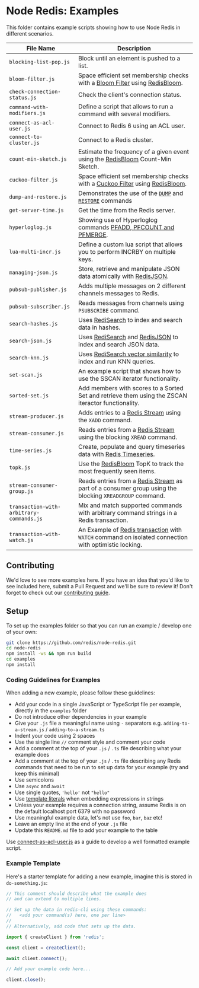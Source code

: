# Node Redis: Examples

This folder contains example scripts showing how to use Node Redis in different scenarios.

| File Name                                | Description                                                                                                                                          |
|------------------------------------------|------------------------------------------------------------------------------------------------------------------------------------------------------|
| `blocking-list-pop.js`                   | Block until an element is pushed to a list.                                                                                                          |
| `bloom-filter.js`                        | Space efficient set membership checks with a [Bloom Filter](https://en.wikipedia.org/wiki/Bloom_filter) using [RedisBloom](https://redisbloom.io).   |
| `check-connection-status.js`             | Check the client's connection status.                                                                                                                |
| `command-with-modifiers.js`              | Define a script that allows to run a command with several modifiers.                                                                                 |
| `connect-as-acl-user.js`                 | Connect to Redis 6 using an ACL user.                                                                                                                |
| `connect-to-cluster.js`                  | Connect to a Redis cluster.                                                                                                                          |
| `count-min-sketch.js`                    | Estimate the frequency of a given event using the [RedisBloom](https://redisbloom.io) Count-Min Sketch.                                              |
| `cuckoo-filter.js`                       | Space efficient set membership checks with a [Cuckoo Filter](https://en.wikipedia.org/wiki/Cuckoo_filter) using [RedisBloom](https://redisbloom.io). |
| `dump-and-restore.js`                    | Demonstrates the use of the [`DUMP`](https://redis.io/commands/dump/) and [`RESTORE`](https://redis.io/commands/restore/) commands                   |
| `get-server-time.js`                     | Get the time from the Redis server.                                                                                                                  |
| `hyperloglog.js`                         | Showing use of Hyperloglog commands [PFADD, PFCOUNT and PFMERGE](https://redis.io/commands/?group=hyperloglog).                                      |
| `lua-multi-incr.js`                      | Define a custom lua script that allows you to perform INCRBY on multiple keys.                                                                       |
| `managing-json.js`                       | Store, retrieve and manipulate JSON data atomically with [RedisJSON](https://redisjson.io/).                                                         |
| `pubsub-publisher.js`                    | Adds multiple messages on 2 different channels messages to Redis.                                                                                    |
| `pubsub-subscriber.js`                   | Reads messages from channels using `PSUBSCRIBE` command.                                                                                             |
| `search-hashes.js`                       | Uses [RediSearch](https://redisearch.io) to index and search data in hashes.                                                                         |
| `search-json.js`                         | Uses [RediSearch](https://redisearch.io/) and [RedisJSON](https://redisjson.io/) to index and search JSON data.                                      |
| `search-knn.js`                          | Uses [RediSearch vector similarity]([https://redisearch.io/](https://redis.io/docs/stack/search/reference/vectors/)) to index and run KNN queries.   |
| `set-scan.js`                            | An example script that shows how to use the SSCAN iterator functionality.                                                                            |
| `sorted-set.js`                          | Add members with scores to a Sorted Set and retrieve them using the ZSCAN iteractor functionality.                                                   |
| `stream-producer.js`                     | Adds entries to a [Redis Stream](https://redis.io/topics/streams-intro) using the `XADD` command.                                                    |
| `stream-consumer.js`                     | Reads entries from a [Redis Stream](https://redis.io/topics/streams-intro) using the blocking `XREAD` command.                                       |
| `time-series.js`                         | Create, populate and query timeseries data with [Redis Timeseries](https://redistimeseries.io).                                                      |
| `topk.js`                                | Use the [RedisBloom](https://redisbloom.io) TopK to track the most frequently seen items.                                                            |
| `stream-consumer-group.js`               | Reads entries from a [Redis Stream](https://redis.io/topics/streams-intro) as part of a consumer group using the blocking `XREADGROUP` command.      |
| `transaction-with-arbitrary-commands.js` | Mix and match supported commands with arbitrary command strings in a Redis transaction.                                                              |
| `transaction-with-watch.js`              | An Example of [Redis transaction](https://redis.io/docs/manual/transactions) with `WATCH` command on isolated connection with optimistic locking.    |

## Contributing

We'd love to see more examples here. If you have an idea that you'd like to see included here, submit a Pull Request and we'll be sure to review it! Don't forget to check out our [contributing guide](../CONTRIBUTING.md).

## Setup

To set up the examples folder so that you can run an example / develop one of your own:

```bash
git clone https://github.com/redis/node-redis.git
cd node-redis
npm install -ws && npm run build
cd examples
npm install
```

### Coding Guidelines for Examples

When adding a new example, please follow these guidelines:

- Add your code in a single JavaScript or TypeScript file per example, directly in the `examples` folder
- Do not introduce other dependencies in your example
- Give your `.js` file a meaningful name using `-` separators e.g. `adding-to-a-stream.js` / `adding-to-a-stream.ts`
- Indent your code using 2 spaces
- Use the single line `//` comment style and comment your code
- Add a comment at the top of your `.js` / `.ts` file describing what your example does
- Add a comment at the top of your `.js` / `.ts` file describing any Redis commands that need to be run to set up data for your example (try and keep this minimal)
- Use semicolons
- Use `async` and `await`
- Use single quotes, `'hello'` not `"hello"`
- Use [template literals](https://developer.mozilla.org/en-US/docs/Web/JavaScript/Reference/Template_literals) when embedding expressions in strings
- Unless your example requires a connection string, assume Redis is on the default localhost port 6379 with no password
- Use meaningful example data, let's not use `foo`, `bar`, `baz` etc!
- Leave an empty line at the end of your `.js` file
- Update this `README.md` file to add your example to the table

Use [connect-as-acl-user.js](./connect-as-acl-user.js) as a guide to develop a well formatted example script.

### Example Template

Here's a starter template for adding a new example, imagine this is stored in `do-something.js`:

```javascript
// This comment should describe what the example does
// and can extend to multiple lines.

// Set up the data in redis-cli using these commands:
//   <add your command(s) here, one per line>
//
// Alternatively, add code that sets up the data.

import { createClient } from 'redis';

const client = createClient();

await client.connect();

// Add your example code here...

client.close();
```
